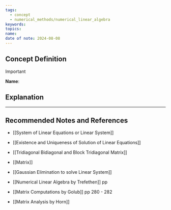```yaml
---
tags:
  - concept
  - numerical_methods/numerical_linear_algebra
keywords: 
topics: 
name: 
date of note: 2024-08-08
---
```


## Concept Definition

>[!important]
>**Name**: 



## Explanation





-----------
##  Recommended Notes and References


- [[System of Linear Equations or Linear System]]
- [[Existence and Uniqueness of Solution of Linear Equations]]


- [[Tridiagonal Bidiagonal and Block Tridiagonal Matrix]]
- [[Matrix]]
- [[Gaussian Elimination to solve Linear System]]


- [[Numerical Linear Algebra by Trefethen]] pp
- [[Matrix Computations by Golub]] pp 280 - 282
- [[Matrix Analysis by Horn]]